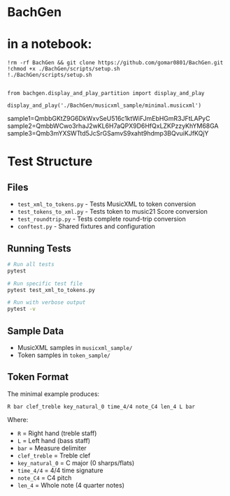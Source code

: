 # BachGen

# in a notebook:



```
!rm -rf BachGen && git clone https://github.com/gomar0801/BachGen.git
!chmod +x ./BachGen/scripts/setup.sh
!./BachGen/scripts/setup.sh


from bachgen.display_and_play_partition import display_and_play 

display_and_play('./BachGen/musicxml_sample/minimal.musicxml')
```

sample1=QmbbGKtZ9G6DkWxvSeU516c1ktWiFJmEbHGmR3JFtLAPyC
sample2=QmbbWCwo3rhaJ2wKL6H7aQPX9D6HfQxLZKPzzyKhYM68GA
sample3=Qmb3mYXSWTtd5JcSrGSamvS9xaht9hdmp3BQvuiKJfKQjY

# Test Structure

## Files
- `test_xml_to_tokens.py` - Tests MusicXML to token conversion
- `test_tokens_to_xml.py` - Tests token to music21 Score conversion  
- `test_roundtrip.py` - Tests complete round-trip conversion
- `conftest.py` - Shared fixtures and configuration

## Running Tests
```bash
# Run all tests
pytest

# Run specific test file
pytest test_xml_to_tokens.py

# Run with verbose output
pytest -v
```

## Sample Data
- MusicXML samples in `musicxml_sample/`
- Token samples in `token_sample/`

## Token Format
The minimal example produces:
```
R bar clef_treble key_natural_0 time_4/4 note_C4 len_4 L bar
```

Where:
- `R` = Right hand (treble staff)
- `L` = Left hand (bass staff)
- `bar` = Measure delimiter
- `clef_treble` = Treble clef
- `key_natural_0` = C major (0 sharps/flats)
- `time_4/4` = 4/4 time signature
- `note_C4` = C4 pitch
- `len_4` = Whole note (4 quarter notes)